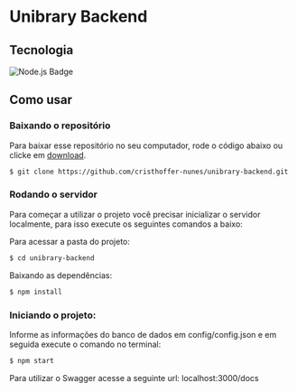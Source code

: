 # Unibrary Backend

## Tecnologia
![Node.js Badge](https://img.shields.io/badge/Node.js-43853D?style=for-the-badge&logo=node.js&logoColor=white)

## Como usar

### Baixando o repositório

Para baixar esse repositório no seu computador, rode o código abaixo ou clicke em [download](https://github.com/cristhoffer-nunes/unibrary-backend/archive/refs/heads/main.zip).

```bash
$ git clone https://github.com/cristhoffer-nunes/unibrary-backend.git
```

### Rodando o servidor

Para começar a utilizar o projeto você precisar inicializar o servidor localmente, para isso execute os seguintes comandos a baixo:

Para acessar a pasta do projeto:

```bash
$ cd unibrary-backend
```

Baixando as dependências:

```bash
$ npm install
```

### Iniciando o projeto:

Informe as informações do banco de dados em config/config.json e em seguida execute o comando no terminal:

```bash
$ npm start
```

Para utilizar o Swagger acesse a seguinte url: localhost:3000/docs
